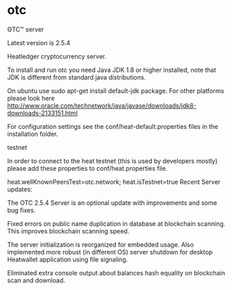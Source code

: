 # otc
ΘTC™ server

Latest version is 2.5.4

Heatledger cryptocurrency server.

To install and run otc you need Java JDK 1.8 or higher installed, note that JDK is different from standard java distributions.

On ubuntu use sudo apt-get install default-jdk package. For other platforms please look here http://www.oracle.com/technetwork/java/javase/downloads/jdk8-downloads-2133151.html

For configuration settings see the conf/heat-default.properties files in the installation folder.

testnet

In order to connect to the heat testnet (this is used by developers mostly) please add these properties to conf/heat.properties file.

heat.wellKnownPeersTest=otc.network;
heat.isTestnet=true
Recent Server updates:

The OTC 2.5.4 Server is an optional update with improvements and some bug fixes.

Fixed errors on public name duplication in database at blockchain scanning. This improves blockchain scanning speed.

The server initialization is reorganized for embedded usage. Also implemented more robust (in different OS) server shutdown for desktop Heatwallet application using file signaling.

Eliminated extra console output about balances hash equality on blockchain scan and download.
